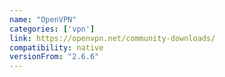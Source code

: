 ```yaml
---
name: "OpenVPN​"
categories: ['vpn']
link: https://openvpn.net/community-downloads/
compatibility: native
versionFrom: "2.6.6"
---
```



